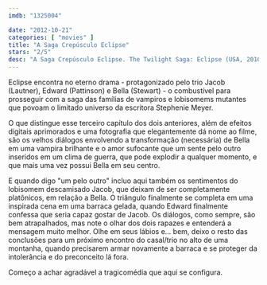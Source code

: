 ```yaml
---
imdb: "1325004"

date: "2012-10-21"
categories: [ "movies" ]
title: "A Saga Crepúsculo Eclipse"
stars: "2/5"
desc: "A Saga Crepúsculo Eclipse. The Twilight Saga: Eclipse (USA, 2010). Dirigido por David Slade. Escrito por Melissa Rosenberg, Stephenie Meyer. Com Xavier Samuel, Kristen Stewart, Robert Pattinson, Billy Burke, Justin Chon, Anna Kendrick, Michael Welch, Christian Serratos, Jackson Rathbone."
---
```

Eclipse encontra no eterno drama - protagonizado pelo trio Jacob (Lautner), Edward (Pattinson) e Bella (Stewart) - o combustível para prosseguir com a saga das famílias de vampiros e lobisomems mutantes que povoam o limitado universo da escritora Stephenie Meyer.

O que distingue esse terceiro capítulo dos dois anteriores, além de efeitos digitais aprimorados e uma fotografia que elegantemente dá nome ao filme, são os velhos diálogos envolvendo a transformação (necessária) de Bella em uma vampira brilhante e o amor sufocante que um sente pelo outro inseridos em um clima de guerra, que pode explodir a qualquer momento, e que mais uma vez possui Bella em seu centro.

E quando digo "um pelo outro" incluo aqui também os sentimentos do lobisomem descamisado Jacob, que deixam de ser completamente platônicos, em relação a Bella. O triângulo finalmente se completa em uma inspirada cena em uma barraca gelada, quando Edward finalmente confessa que seria capaz gostar de Jacob. Os diálogos, como sempre, são bem atrapalhados, mas note o olhar dos dois rapazes e entenderá a mensagem muito melhor. Olhe em seus lábios e... bem, deixo o resto das conclusões para um próximo encontro do casal/trio no alto de uma montanha, quando precisarem armar novamente a barraca e se proteger da intolerância e do preconceito lá fora.

Começo a achar agradável a tragicomédia que aqui se configura.
